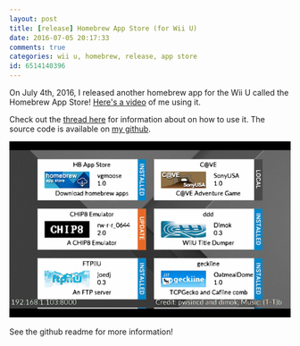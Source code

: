 ```yaml
---
layout: post
title: [release] Homebrew App Store (for Wii U)
date: 2016-07-05 20:17:33
comments: true
categories: wii u, homebrew, release, app store
id: 6514140396
---
```


On July 4th, 2016, I released another homebrew app for the Wii U called the Homebrew App Store! [Here's a video](https://www.youtube.com/watch?v=dC8SdRMTidg) of me using it.

Check out the [thread here](https://gbatemp.net/threads/release-homebrew-app-store.433275/) for information about on how to use it. The source code is available on [my github](https://github.com/vgmoose/hbas).

[![App menu](screenshot.png)](https://www.youtube.com/watch?v=dC8SdRMTidg)

See the github readme for more information!